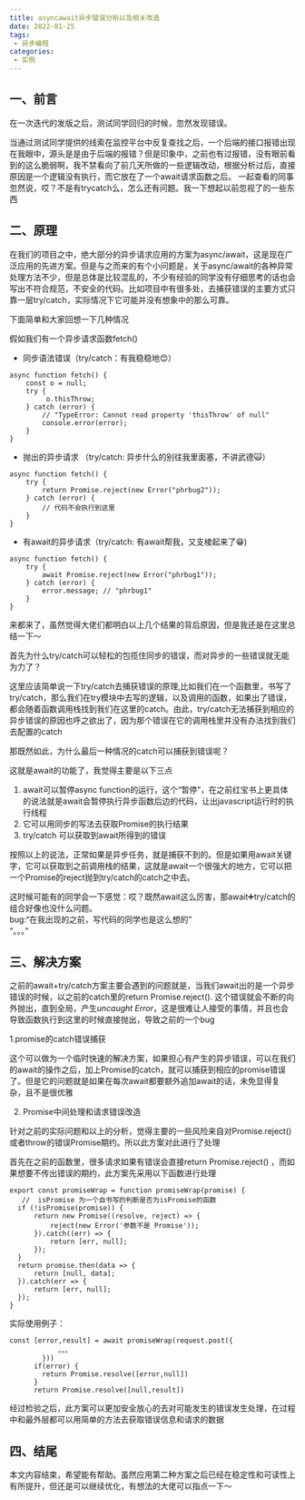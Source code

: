 ```yaml
---
title: asyncawait异步错误分析以及相关改造
date: 2022-01-25
tags:
 - 异步编程
categories: 
 - 实例
---
```


## 一、前言

在一次迭代的发版之后，测试同学回归的时候，忽然发现错误。

当通过测试同学提供的线索在监控平台中反复查找之后，一个后端的接口报错出现在我眼中，源头是是由于后端的报错？但是印象中，之前也有过报错，没有眼前看到的这么脆弱啊，我不禁看向了前几天所做的一些逻辑改动，根据分析过后，直接原因是一个逻辑没有执行，而它放在了一个await请求函数之后。 一起查看的同事忽然说，哎？不是有trycatch么，怎么还有问题。我一下想起以前忽视了的一些东西

## 二、原理

在我们的项目之中，绝大部分的异步请求应用的方案为async/await，这是现在广泛应用的先进方案。但是与之而来的有个小问题是，关于async/await的各种异常处理方法不少，但是总体是比较混乱的，不少有经验的同学没有仔细思考的话也会写出不符合规范，不安全的代码。比如项目中有很多处，去捕获错误的主要方式只靠一层try/catch，实际情况下它可能并没有想象中的那么可靠。

下面简单和大家回想一下几种情况

假如我们有一个异步请求函数fetch()

-   同步语法错误（try/catch：有我稳稳地😊）

```
async function fetch() {
    const o = null;
    try {
         o.thisThrow;
    } catch (error) {
        // "TypeError: Cannot read property 'thisThrow' of null"
        console.error(error);
    }
}
```

-   抛出的异步请求 （try/catch: 异步什么的别往我里面塞，不讲武德🙀）

```
async function fetch() {
    try {
        return Promise.reject(new Error("phrbug2"));
    } catch (error) {
        // 代码不会执行到这里
    }
}
```

-   有await的异步请求（try/catch: 有await帮我，又支棱起来了😁)

```
async function fetch() {
    try {
        await Promise.reject(new Error("phrbug1"));
    } catch (error) {
        error.message; // "phrbug1"
    }
}
```

来都来了，虽然觉得大佬们都明白以上几个结果的背后原因，但是我还是在这里总结一下～


首先为什么try/catch可以轻松的包揽住同步的错误，而对异步的一些错误就无能为力了？

这里应该简单说一下try/catch去捕获错误的原理,比如我们在一个函数里，书写了try/catch，那么我们在try模块中去写的逻辑，以及调用的函数，如果出了错误，都会随着函数调用栈找到我们在这里的catch。由此，try/catch无法捕获到相应的异步错误的原因也呼之欲出了，因为那个错误在它的调用栈里并没有办法找到我们去配置的catch

那既然如此，为什么最后一种情况的catch可以捕获到错误呢？

这就是await的功能了，我觉得主要是以下三点

1.  await可以暂停async function的运行，这个“暂停”，在之前红宝书上更具体的说法就是await会暂停执行异步函数后边的代码，让出javascript运行时的执行线程
1.  它可以用同步的写法去获取Promise的执行结果
1.  try/catch 可以获取到await所得到的错误

按照以上的说法，正常如果是异步任务，就是捕获不到的。但是如果用await关键字，它可以获取到之前调用栈的结果，这就是await一个很强大的地方，它可以把一个Promise的reject抛到try/catch的catch之中去。

这时候可能有的同学会一下感觉：哎？既然await这么厉害，那await➕try/catch的组合好像也没什么问题。\
bug:“在我出现的之前，写代码的同学也是这么想的”\
“。。。”

## 三、解决方案


之前的await+try/catch方案主要会遇到的问题就是，当我们await出的是一个异步错误的时候，以之前的catch里的return Promise.reject(). 这个错误就会不断的向外抛出，直到全局，产生*uncaught Error*，这是很难让人接受的事情，并且也会导致函数执行到这里的时候直接抛出，导致之前的一个bug

1.promise的catch错误捕获

这个可以做为一个临时快速的解决方案，如果担心有产生的异步错误，可以在我们的await的操作之后，加上Promise的catch，就可以捕获到相应的promise错误了。但是它的问题就是如果在每次await都要额外追加await的话，未免显得复杂，且不是很优雅

2.  Promise中间处理和请求错误改造

针对之前的实际问题和以上的分析，觉得主要的一些风险来自对Promise.reject()或者throw的错误Promise期约。所以此方案对此进行了处理

首先在之前的函数里，很多请求如果有错误会直接return Promise.reject() ，而如果想要不传出错误的期约，此方案先采用以下函数进行处理

```
export const promiseWrap = function promiseWrap(promise) {
   //  isPromise 为一个自书写的判断是否为isPromise的函数
  if (!isPromise(promise)) {
      return new Promise((resolve, reject) => {
          reject(new Error('参数不是 Promise'));
      }).catch((err) => {
          return [err, null];
      });
  }
  return promise.then(data => {
      return [null, data];
  }).catch(err => {
      return [err, null];
  });
}
```

实际使用例子：

```
const [error,result] = await promiseWrap(request.post({
            。。。
        }))
      if(error) {
        return Promise.resolve([error,null])
      }
      return Promise.resolve([null,result])
```

经过检验之后，此方案可以更加安全放心的去对可能发生的错误发生处理，在过程中和最外层都可以用简单的方法去获取错误信息和请求的数据

## 四、结尾

本文内容结束，希望能有帮助。虽然应用第二种方案之后已经在稳定性和可读性上有所提升，但还是可以继续优化，有想法的大佬可以指点一下～